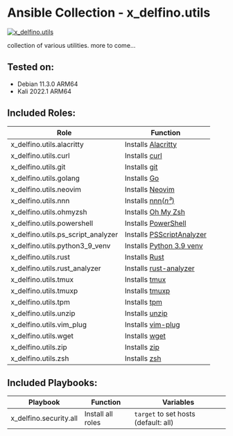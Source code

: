 # Ansible Collection - x\_delfino.utils

[![x\_delfino.utils](https://img.shields.io/badge/dynamic/json?color=blueviolet&label=galaxy&prefix=v&query=%24.latest_version.version&url=https%3A%2F%2Fgalaxy.ansible.com%2Fapi%2Fv2%2Fcollections%2Fx_delfino%2Futils%2F)](https://galaxy.ansible.com/x_delfino/utils)

collection of various utilities. more to come...

## Tested on:
- Debian 11.3.0 ARM64
- Kali 2022.1 ARM64

## Included Roles:

| Role | Function |
|------|----------|
| x\_delfino.utils.alacritty| Installs [Alacritty](https://github.com/alacritty/alacritty) |
| x\_delfino.utils.curl| Installs [curl](https://curl.se/) |
| x\_delfino.utils.git| Installs [git](https://git-scm.com/) |
| x\_delfino.utils.golang| Installs [Go](https://go.dev/) |
| x\_delfino.utils.neovim| Installs [Neovim](https://neovim.io/) |
| x\_delfino.utils.nnn| Installs [nnn(_n³_)](https://github.com/jarun/nnn) |
| x\_delfino.utils.ohmyzsh| Installs [Oh My Zsh](https://github.com/ohmyzsh/ohmyzsh) |
| x\_delfino.utils.powershell| Installs [PowerShell](https://github.com/PowerShell/PowerShell) |
| x\_delfino.utils.ps\_script\_analyzer| Installs [PSScriptAnalyzer](https://github.com/PowerShell/PSScriptAnalyzer) |
| x\_delfino.utils.python3\_9\_venv| Installs [Python 3.9 venv](https://docs.python.org/3/library/venv.html) |
| x\_delfino.utils.rust| Installs [Rust](https://www.rust-lang.org/) |
| x\_delfino.utils.rust\_analyzer| Installs [rust-analyzer](https://github.com/rust-lang/rust-analyzer) |
| x\_delfino.utils.tmux| Installs [tmux](https://github.com/tmux/tmux/wiki) |
| x\_delfino.utils.tmuxp| Installs [tmuxp](https://github.com/tmux-python/tmuxp) |
| x\_delfino.utils.tpm| Installs [tpm](https://github.com/tmux-plugins/tpm) |
| x\_delfino.utils.unzip| Installs [unzip](https://linux.die.net/man/1/unzip) |
| x\_delfino.utils.vim\_plug| Installs [vim-plug](https://github.com/junegunn/vim-plug) |
| x\_delfino.utils.wget| Installs [wget](https://www.gnu.org/software/wget/) |
| x\_delfino.utils.zip| Installs [zip](https://linux.die.net/man/1/zip) |
| x\_delfino.utils.zsh| Installs [zsh](https://www.zsh.org/) |

## Included Playbooks:

| Playbook | Function | Variables |
| -------- | -------- | --------- |
| x\_delfino.security.all      | Install all roles | `target` to set hosts (default: all) |

